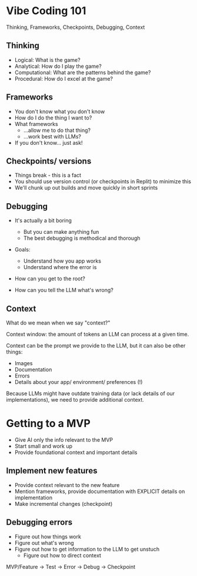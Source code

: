 Vibe Coding 101
=

Thinking, Frameworks, Checkpoints, Debugging, Context


Thinking
-

- Logical: What is the game?
- Analytical: How do I play the game?
- Computational: What are the patterns behind the game?
- Procedural: How do I excel at the game?

Frameworks
-

- You don't know what you don't know
- How do I do the thing I want to?
- What frameworks
    - ...allow me to do that thing?
    - ...work best with LLMs?
- If you don't know... just ask!

Checkpoints/ versions
-

- Things break - this is a fact
- You should use version control (or checkpoints in Replit) to minimize this
- We'll chunk up out builds and move quickly in short sprints

Debugging
-

- It's actually a bit boring
    - But you can make anything fun
    - The best debugging is methodical and thorough

- Goals:
    - Understand how you app works
    - Understand where the error is

- How can you get to the root?
- How can you tell the LLM what's wrong?


Context
-

What do we mean when we say "context?"

Context window: the amount of tokens an LLM can process at a given time.

Context can be the prompt we provide to the LLM, but it can also be other things:

- Images
- Documentation
- Errors
- Details about your app/ environment/ preferences (!)

Because LLMs might have outdate training data (or lack details of our implementations),  we need to provide additional context.

Getting to a MVP
=

- Give AI only the info relevant to the MVP
- Start small and work up
- Provide foundational context and important details

Implement new features
-

- Provide context relevant to the new feature
- Mention frameworks, provide documentation with EXPLICIT details on implementation
- Make incremental changes (checkpoint)

Debugging errors
-

- Figure out how things work
- Figure out what's wrong
- Figure out how to get information to the LLM to get unstuch
    - Figure out how to direct context

MVP/Feature -> Test -> Error -> Debug -> Checkpoint
